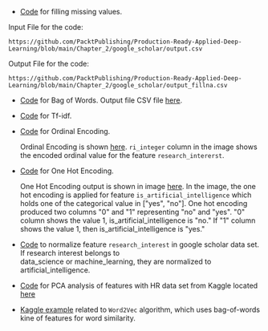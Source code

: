  

- [Code](../google_scholar/fill_missing.py) for filling missing values.

Input File for the code:

    https://github.com/PacktPublishing/Production-Ready-Applied-Deep-Learning/blob/main/Chapter_2/google_scholar/output.csv

Output File for the code:
    
    https://github.com/PacktPublishing/Production-Ready-Applied-Deep-Learning/blob/main/Chapter_2/google_scholar/output_fillna.csv

- [Code](./bag_of_words_and_tf_idf.py) for Bag of Words. Output file CSV file [here](./output_bow.csv). 

- [Code](./bag_of_words_and_tf_idf.py) for Tf-idf.

- [Code](./ordinal_encoding.py) for Ordinal Encoding.

    Ordinal Encoding is shown [here](./images/ordinal_encoding.png).
    `ri_integer` column in the image shows the encoded ordinal value for the feature `research_intererst`.

- [Code](./one_hot_encoding.py) for One Hot Encoding.

    One Hot Encoding output is shown in image [here](./images/one_hot_encoding.png).
    In the image, the one hot encoding is applied for feature `is_artificial_intelligence` which holds one of the categorical value 
    in ["yes", "no"]. One hot encoding produced two columns "0" and "1" representing "no" and "yes". "0" column shows the value 1, is_artificial_intelligence is
    "no." If "1" column shows the value 1, then is_artificial_intelligence is "yes."     

- [Code](./normalize.py) to normalize feature `research_interest` in google scholar data set. If research interest belongs to  
  data_science or machine_learning, they are normalized to artificial_intelligence.

- [Code](./pca.py) for PCA analysis of features with HR data set from Kaggle located [here](https://www.kaggle.com/jacksonchou/hr-data-for-analytics/version/1)
 
- [Kaggle example](https://www.kaggle.com/pierremegret/gensim-word2vec-tutorial) related to `Word2Vec` algorithm, which uses bag-of-words kine of features for
   word similarity.